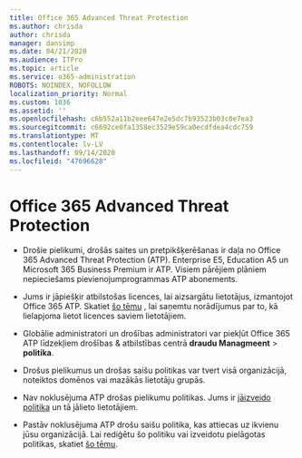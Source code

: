 ```yaml
---
title: Office 365 Advanced Threat Protection
ms.author: chrisda
author: chrisda
manager: dansimp
ms.date: 04/21/2020
ms.audience: ITPro
ms.topic: article
ms.service: o365-administration
ROBOTS: NOINDEX, NOFOLLOW
localization_priority: Normal
ms.custom: 1036
ms.assetid: ''
ms.openlocfilehash: c6b552a11b2eee647e2e5dc7b93523b03c0e7ea3
ms.sourcegitcommit: c6692ce0fa1358ec3529e59ca0ecdfdea4cdc759
ms.translationtype: MT
ms.contentlocale: lv-LV
ms.lasthandoff: 09/14/2020
ms.locfileid: "47696628"
---
```

# <a name="office-365-advanced-threat-protection"></a>Office 365 Advanced Threat Protection

- Drošie pielikumi, drošās saites un pretpikšķerēšanas ir daļa no Office 365 Advanced Threat Protection (ATP). Enterprise E5, Education A5 un Microsoft 365 Business Premium ir ATP. Visiem pārējiem plāniem nepieciešams pievienojumprogrammas ATP abonements.

- Jums ir jāpiešķir atbilstošas licences, lai aizsargātu lietotājus, izmantojot Office 365 ATP. Skatiet [šo tēmu](https://docs.microsoft.com/microsoft-365/admin/add-users/add-users) , lai saņemtu norādījumus par to, kā lielapjoma lietot licences saviem lietotājiem.

- Globālie administratori un drošības administratori var piekļūt Office 365 ATP līdzekļiem drošības & atbilstības centrā **draudu Managmeent** \> **politika**.

- Drošus pielikumus un drošas saišu politikas var tvert visā organizācijā, noteiktos domēnos vai mazākās lietotāju grupās.

- Nav noklusējuma ATP drošas pielikumu politikas. Jums ir [jāizveido politika](https://docs.microsoft.com/microsoft-365/security/office-365-security/set-up-atp-safe-attachments-policies) un tā jālieto lietotājiem.

- Pastāv noklusējuma ATP drošu saišu politika, kas attiecas uz ikvienu jūsu organizācijā. Lai rediģētu šo politiku vai izveidotu pielāgotas politikas, skatiet [šo tēmu](https://docs.microsoft.com/microsoft-365/security/office-365-security/set-up-atp-safe-links-policies).
